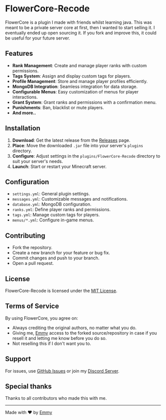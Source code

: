 # FlowerCore-Recode

FlowerCore is a plugin I made with friends whilst learning java. This was meant to be a private server core at first, then I wanted to start selling it. I eventually ended up open sourcing it. If you fork and improve this, it could be useful for your future server.

## Features

- **Rank Management**: Create and manage player ranks with custom permissions.
- **Tags System**: Assign and display custom tags for players.
- **Profile Management**: Store and manage player profiles efficiently.
- **MongoDB Integration**: Seamless integration for data storage.
- **Configurable Menus**: Easy customization of menus for player interactions.
- **Grant System**: Grant ranks and permissions with a confirmation menu.
- **Punishments**: Ban, blacklist or mute players.
- **And more..**

## Installation

1. **Download**: Get the latest release from the [Releases](https://github.com/Emmiesa/FlowerCore-Recode/releases) page.
2. **Place**: Move the downloaded `.jar` file into your server's `plugins` directory.
3. **Configure**: Adjust settings in the `plugins/FlowerCore-Recode` directory to suit your server's needs.
4. **Launch**: Start or restart your Minecraft server.

## Configuration

- `settings.yml`: General plugin settings.
- `messages.yml`: Customizable messages and notifications.
- `database.yml`: MongoDB configuration.
- `ranks.yml`: Define player ranks and permissions.
- `tags.yml`: Manage custom tags for players.
- `menus/*.yml`: Configure in-game menus.

## Contributing

- Fork the repository.
- Create a new branch for your feature or bug fix.
- Commit changes and push to your branch.
- Open a pull request.

## License

FlowerCore-Recode is licensed under the [MIT License](LICENSE).

## Terms of Service

By using FlowerCore, you agree on:
- Always crediting the original authors, no matter what you do.
- Giving me, [Emmy](https://github.com/Emmiesa) access to the forked source/repository in case if you resell it and letting me know before you do so.
- Not reselling this if I don't want you to.

## Support

For issues, use [GitHub Issues](https://github.com/Emmiesa/FlowerCore-Recode/issues) or join my [Discord Server](https://dsc.gg/dulcy).

## Special thanks

Thanks to all contributors who made this with me.

---

Made with ❤️ by [Emmy](https://github.com/Emmiesa)
